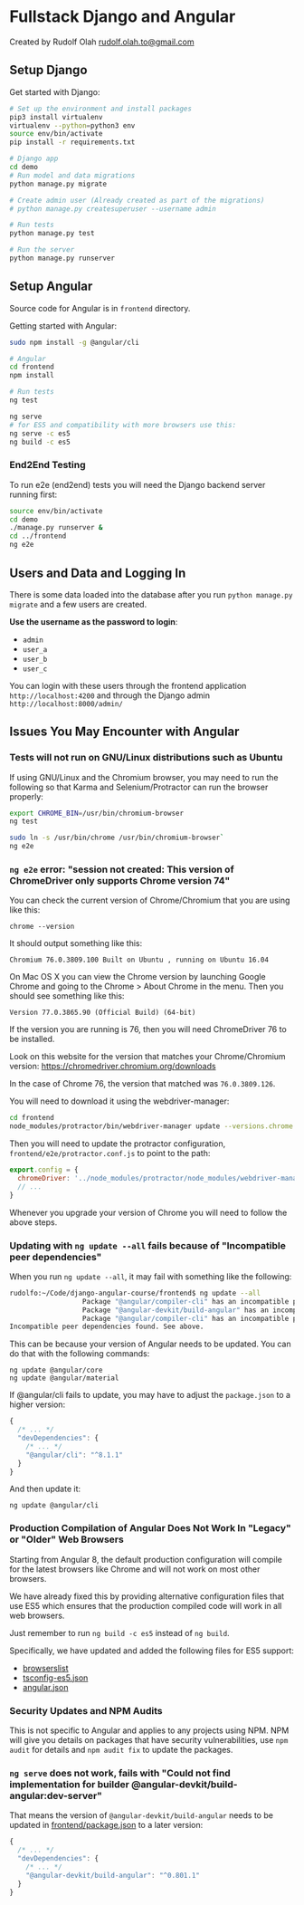 # Fullstack Django and Angular
Created by Rudolf Olah <rudolf.olah.to@gmail.com>

## Setup Django
Get started with Django:

```sh
# Set up the environment and install packages
pip3 install virtualenv
virtualenv --python=python3 env
source env/bin/activate
pip install -r requirements.txt

# Django app
cd demo
# Run model and data migrations
python manage.py migrate

# Create admin user (Already created as part of the migrations)
# python manage.py createsuperuser --username admin

# Run tests
python manage.py test

# Run the server
python manage.py runserver
```

## Setup Angular
Source code for Angular is in `frontend` directory.

Getting started with Angular:

```sh
sudo npm install -g @angular/cli

# Angular
cd frontend
npm install

# Run tests
ng test

ng serve
# for ES5 and compatibility with more browsers use this:
ng serve -c es5
ng build -c es5
```

### End2End Testing
To run e2e (end2end) tests you will need the Django backend server running first:

```sh
source env/bin/activate
cd demo
./manage.py runserver &
cd ../frontend
ng e2e
```

## Users and Data and Logging In
There is some data loaded into the database after you run `python manage.py migrate` and a few users are created.

**Use the username as the password to login**:
- `admin`
- `user_a`
- `user_b`
- `user_c`

You can login with these users through the frontend application `http://localhost:4200` and through the Django admin `http://localhost:8000/admin/`

## Issues You May Encounter with Angular
### Tests will not run on GNU/Linux distributions such as Ubuntu
If using GNU/Linux and the Chromium browser, you may need to run the following so that Karma and Selenium/Protractor can run the browser properly:

```sh
export CHROME_BIN=/usr/bin/chromium-browser
ng test

sudo ln -s /usr/bin/chrome /usr/bin/chromium-browser`
ng e2e
```
### `ng e2e` error: "session not created: This version of ChromeDriver only supports Chrome version 74"
You can check the current version of Chrome/Chromium that you are using like this:

    chrome --version

It should output something like this:

    Chromium 76.0.3809.100 Built on Ubuntu , running on Ubuntu 16.04

On Mac OS X you can view the Chrome version by launching Google Chrome and going to the Chrome > About Chrome in the menu. Then you should see something like this:

    Version 77.0.3865.90 (Official Build) (64-bit)

If the version you are running is 76, then you will need ChromeDriver 76 to be installed.

Look on this website for the version that matches your Chrome/Chromium version: https://chromedriver.chromium.org/downloads

In the case of Chrome 76, the version that matched was `76.0.3809.126`.

You will need to download it using the webdriver-manager:

```sh
cd frontend
node_modules/protractor/bin/webdriver-manager update --versions.chrome 76.0.3809.126
```

Then you will need to update the protractor configuration, `frontend/e2e/protractor.conf.js` to point to the path:

```javascript
export.config = {
  chromeDriver: '../node_modules/protractor/node_modules/webdriver-manager/selenium/chromedriver_76.0.3809.126',
  // ...
}
```

Whenever you upgrade your version of Chrome you will need to follow the above steps.

### Updating with `ng update --all` fails because of "Incompatible peer dependencies"
When you run `ng update --all`, it may fail with something like the following:

```sh
rudolfo:~/Code/django-angular-course/frontend$ ng update --all
                  Package "@angular/compiler-cli" has an incompatible peer dependency to "typescript" (requires ">=3.4 <3.5", would install "3.5.3")
                  Package "@angular-devkit/build-angular" has an incompatible peer dependency to "typescript" (requires ">=3.1 < 3.5", would install "3.5.3")
                  Package "@angular/compiler-cli" has an incompatible peer dependency to "typescript" (requires ">=3.4 <3.5", would install "3.5.3").
Incompatible peer dependencies found. See above.
```

This can be because your version of Angular needs to be updated. You can do that with the following commands:

    ng update @angular/core
    ng update @angular/material

If @angular/cli fails to update, you may have to adjust the `package.json` to a higher version:

```javascript
{
  /* ... */
  "devDependencies": {
    /* ... */
    "@angular/cli": "^8.1.1"
  }
}
```

And then update it:

    ng update @angular/cli

### Production Compilation of Angular Does Not Work In "Legacy" or "Older" Web Browsers
Starting from Angular 8, the default production configuration will compile for the latest browsers like Chrome and will not work on most other browsers.

We have already fixed this by providing alternative configuration files that use ES5 which ensures that the production compiled code will work in all web browsers.

Just remember to run `ng build -c es5` instead of `ng build`.

Specifically, we have updated and added the following files for ES5 support:
- [browserslist](./frontend/src/browserslist)
- [tsconfig-es5.json](./frontend/tsconfig-es5.json)
- [angular.json](./frontend/angular.json)

### Security Updates and NPM Audits
This is not specific to Angular and applies to any projects using NPM. NPM will give you details on packages that have security vulnerabilities, use `npm audit` for details and `npm audit fix` to update the packages.

### `ng serve` does not work, fails with "Could not find implementation for builder @angular-devkit/build-angular:dev-server"
That means the version of `@angular-devkit/build-angular` needs to be updated in [frontend/package.json](./frontend/package.json) to a later version:

```javascript
{
  /* ... */
  "devDependencies": {
    /* ... */
    "@angular-devkit/build-angular": "^0.801.1"
  }
}
```
